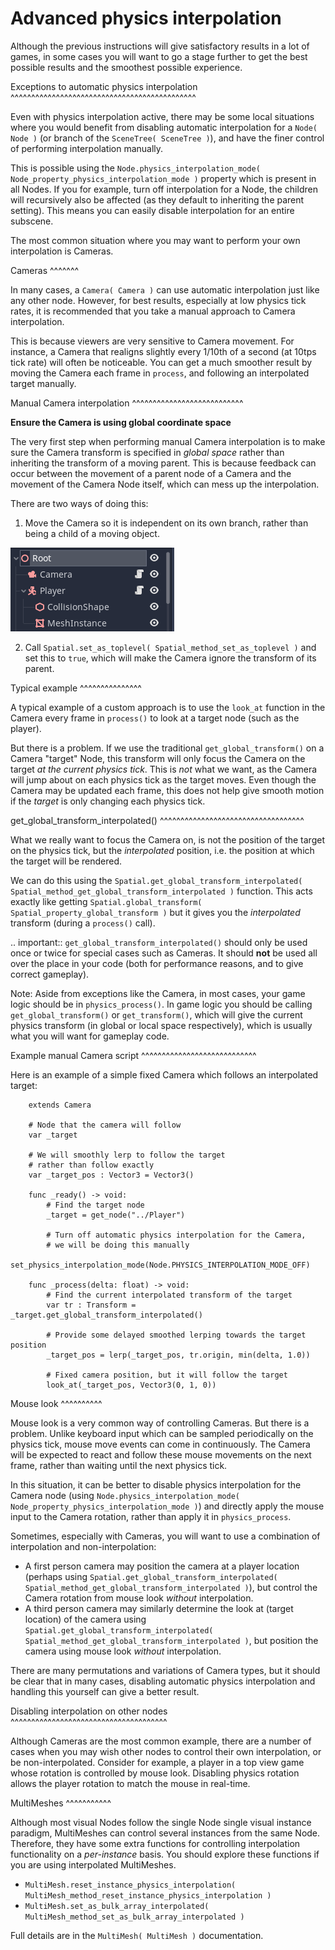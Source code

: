 

Advanced physics interpolation
==============================

Although the previous instructions will give satisfactory results in a lot of games, in some cases you will want to go a stage further to get the best possible results and the smoothest possible experience.

Exceptions to automatic physics interpolation
^^^^^^^^^^^^^^^^^^^^^^^^^^^^^^^^^^^^^^^^^^^^^

Even with physics interpolation active, there may be some local situations where you would benefit from disabling automatic interpolation for a `Node( Node )` (or branch of the `SceneTree( SceneTree )`), and have the finer control of performing interpolation manually.

This is possible using the `Node.physics_interpolation_mode( Node_property_physics_interpolation_mode )` property which is present in all Nodes. If you for example, turn off interpolation for a Node, the children will recursively also be affected (as they default to inheriting the parent setting). This means you can easily disable interpolation for an entire subscene.

The most common situation where you may want to perform your own interpolation is Cameras.

Cameras
^^^^^^^

In many cases, a `Camera( Camera )` can use automatic interpolation just like any other node. However, for best results, especially at low physics tick rates, it is recommended that you take a manual approach to Camera interpolation.

This is because viewers are very sensitive to Camera movement. For instance, a Camera that realigns slightly every 1/10th of a second (at 10tps tick rate) will often be noticeable. You can get a much smoother result by moving the Camera each frame in `process`, and following an interpolated target manually.

Manual Camera interpolation
^^^^^^^^^^^^^^^^^^^^^^^^^^^

**Ensure the Camera is using global coordinate space**

The very first step when performing manual Camera interpolation is to make sure the Camera transform is specified in *global space* rather than inheriting the transform of a moving parent. This is because feedback can occur between the movement of a parent node of a Camera and the movement of the Camera Node itself, which can mess up the interpolation.

There are two ways of doing this:

1) Move the Camera so it is independent on its own branch, rather than being a child of a moving object.

![](img/fti_camera_worldspace.png)

2) Call `Spatial.set_as_toplevel( Spatial_method_set_as_toplevel )` and set this to `true`, which will make the Camera ignore the transform of its parent.

Typical example
^^^^^^^^^^^^^^^

A typical example of a custom approach is to use the `look_at` function in the Camera every frame in `process()` to look at a target node (such as the player).

But there is a problem. If we use the traditional `get_global_transform()` on a Camera "target" Node, this transform will only focus the Camera on the target *at the current physics tick*. This is *not* what we want, as the Camera will jump about on each physics tick as the target moves. Even though the Camera may be updated each frame, this does not help give smooth motion if the *target* is only changing each physics tick.

get_global_transform_interpolated()
^^^^^^^^^^^^^^^^^^^^^^^^^^^^^^^^^^^

What we really want to focus the Camera on, is not the position of the target on the physics tick, but the *interpolated* position, i.e. the position at which the target will be rendered.

We can do this using the `Spatial.get_global_transform_interpolated( Spatial_method_get_global_transform_interpolated )` function. This acts exactly like getting `Spatial.global_transform( Spatial_property_global_transform )` but it gives you the *interpolated* transform (during a `process()` call).

.. important:: `get_global_transform_interpolated()` should only be used once or twice for special cases such as Cameras. It should **not** be used all over the place in your code (both for performance reasons, and to give correct gameplay).

Note:
 Aside from exceptions like the Camera, in most cases, your game logic should be in `physics_process()`. In game logic you should be calling `get_global_transform()` or `get_transform()`, which will give the current physics transform (in global or local space respectively), which is usually what you will want for gameplay code.

Example manual Camera script
^^^^^^^^^^^^^^^^^^^^^^^^^^^^

Here is an example of a simple fixed Camera which follows an interpolated target:

```
	extends Camera
		
	# Node that the camera will follow
	var _target
		
	# We will smoothly lerp to follow the target
	# rather than follow exactly
	var _target_pos : Vector3 = Vector3()
		
	func _ready() -> void:
		# Find the target node
		_target = get_node("../Player")
		
		# Turn off automatic physics interpolation for the Camera,
		# we will be doing this manually
		set_physics_interpolation_mode(Node.PHYSICS_INTERPOLATION_MODE_OFF)
		
	func _process(delta: float) -> void:
		# Find the current interpolated transform of the target
		var tr : Transform = _target.get_global_transform_interpolated()
		
		# Provide some delayed smoothed lerping towards the target position 
		_target_pos = lerp(_target_pos, tr.origin, min(delta, 1.0))
		
		# Fixed camera position, but it will follow the target
		look_at(_target_pos, Vector3(0, 1, 0))
```

Mouse look
^^^^^^^^^^

Mouse look is a very common way of controlling Cameras. But there is a problem. Unlike keyboard input which can be sampled periodically on the physics tick, mouse move events can come in continuously. The Camera will be expected to react and follow these mouse movements on the next frame, rather than waiting until the next physics tick.

In this situation, it can be better to disable physics interpolation for the Camera node (using `Node.physics_interpolation_mode( Node_property_physics_interpolation_mode )`) and directly apply the mouse input to the Camera rotation, rather than apply it in `physics_process`.

Sometimes, especially with Cameras, you will want to use a combination of interpolation and non-interpolation:

* A first person camera may position the camera at a player location (perhaps using `Spatial.get_global_transform_interpolated( Spatial_method_get_global_transform_interpolated )`), but control the Camera rotation from mouse look *without* interpolation.
* A third person camera may similarly determine the look at (target location) of the camera using `Spatial.get_global_transform_interpolated( Spatial_method_get_global_transform_interpolated )`, but position the camera using mouse look *without* interpolation.

There are many permutations and variations of Camera types, but it should be clear that in many cases, disabling automatic physics interpolation and handling this yourself can give a better result.

Disabling interpolation on other nodes
^^^^^^^^^^^^^^^^^^^^^^^^^^^^^^^^^^^^^^

Although Cameras are the most common example, there are a number of cases when you may wish other nodes to control their own interpolation, or be non-interpolated. Consider for example, a player in a top view game whose rotation is controlled by mouse look. Disabling physics rotation allows the player rotation to match the mouse in real-time.


MultiMeshes
^^^^^^^^^^^

Although most visual Nodes follow the single Node single visual instance paradigm, MultiMeshes can control several instances from the same Node. Therefore, they have some extra functions for controlling interpolation functionality on a *per-instance* basis. You should explore these functions if you are using interpolated MultiMeshes.

- `MultiMesh.reset_instance_physics_interpolation( MultiMesh_method_reset_instance_physics_interpolation )`
- `MultiMesh.set_as_bulk_array_interpolated( MultiMesh_method_set_as_bulk_array_interpolated )`

Full details are in the `MultiMesh( MultiMesh )` documentation.
